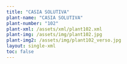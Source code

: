 ```yaml
---
title: "CASIA SOLUTIVA"
plant-name: "CASIA SOLUTIVA"
plant-number: "102"
plant-xml: /assets/xml/plant102.xml
plant-img: /assets/img/plant102.jpg
plant-img2: /assets/img/plant102_verso.jpg
layout: single-xml
toc: false
---
```

